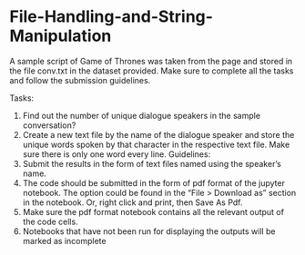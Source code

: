 # File-Handling-and-String-Manipulation

A sample script of Game of Thrones was taken from the page and stored in the file conv.txt
in the dataset provided. Make sure to complete all the tasks and follow the submission
guidelines.

Tasks:
1. Find out the number of unique dialogue speakers in the sample conversation?
2. Create a new text file by the name of the dialogue speaker and store the unique words
spoken by that character in the respective text file. Make sure there is only one word
every line.
Guidelines:
1. Submit the results in the form of text files named using the speaker’s name.
2. The code should be submitted in the form of pdf format of the jupyter notebook. The
option could be found in the “File > Download as” section in the notebook. Or, right 
click and print, then Save As Pdf.
3. Make sure the pdf format notebook contains all the relevant output of the code cells.
4. Notebooks that have not been run for displaying the outputs will be marked as incomplete
